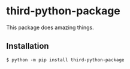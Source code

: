 # third-python-package

This package does amazing things.

## Installation

```shell
$ python -m pip install third-python-package
```
